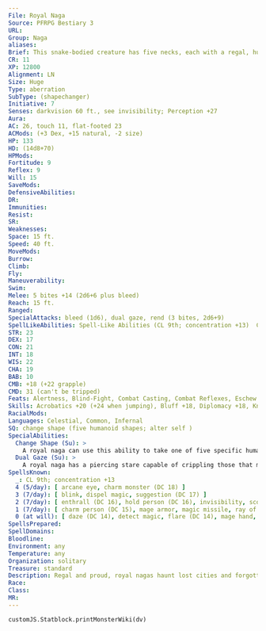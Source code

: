 ```yaml
---
File: Royal Naga
Source: PFRPG Bestiary 3
URL: 
Group: Naga
aliases: 
Brief: This snake-bodied creature has five necks, each with a regal, humanoid face in a cobralike hood.
CR: 11
XP: 12800
Alignment: LN
Size: Huge
Type: aberration
SubType: (shapechanger)
Initiative: 7
Senses: darkvision 60 ft., see invisibility; Perception +27
Aura: 
AC: 26, touch 11, flat-footed 23
ACMods: (+3 Dex, +15 natural, -2 size)
HP: 133
HD: (14d8+70)
HPMods: 
Fortitude: 9
Reflex: 9
Will: 15
SaveMods: 
DefensiveAbilities: 
DR: 
Immunities: 
Resist: 
SR: 
Weaknesses: 
Space: 15 ft.
Speed: 40 ft.
MoveMods: 
Burrow: 
Climb: 
Fly: 
Maneuverability: 
Swim: 
Melee: 5 bites +14 (2d6+6 plus bleed)
Reach: 15 ft.
Ranged: 
SpecialAttacks: bleed (1d6), dual gaze, rend (3 bites, 2d6+9)
SpellLikeAbilities: Spell-Like Abilities (CL 9th; concentration +13)  Constant-see invisibility
STR: 23
DEX: 17
CON: 21
INT: 18
WIS: 22
CHA: 19
BAB: 10
CMB: +18 (+22 grapple)
CMD: 31 (can't be tripped)
Feats: Alertness, Blind-Fight, Combat Casting, Combat Reflexes, Eschew MaterialsB, Improved Initiative, Lightning Reflexes, Stand Still
Skills: Acrobatics +20 (+24 when jumping), Bluff +18, Diplomacy +18, Knowledge (arcana) +18, Knowledge (history) +11, Knowledge (nobility) +11, Perception +27, Sense Motive +24, Stealth +12
RacialMods: 
Languages: Celestial, Common, Infernal
SQ: change shape (five humanoid shapes; alter self )
SpecialAbilities:
  Change Shape (Su): >
    A royal naga can use this ability to take one of five specific humanoid forms. Each of these forms has a unique appearance (such as a female dwarf with red hair, an elderly male human, and so on) and the naga can only use this ability to assume these five forms. The naga can still use its dual gaze in humanoid form.
  Dual Gaze (Su): >
    A royal naga has a piercing stare capable of crippling those that meet its gazes. The creature has two gaze attacks and can switch between them as a move action. One gaze causes those that succumb to it to become permanently blinded, while the other causes those that succumb to be permanently deafened. A DC 21 Fortitude save negates the effects of either gaze; otherwise, the effects are permanent until cured. Royal nagas generally prefer to keep their deafening gaze active, switching to the blindness gaze once combat begins and some of their foes have already been deafened, since those who are blinded can no longer be harmed by gaze attacks. The save DC is Charisma-based.  Spells A royal naga casts spells as a 9th-level sorcerer.
SpellsKnown:
  _: CL 9th; concentration +13
  4 (5/day): [ arcane eye, charm monster (DC 18) ]
  3 (7/day): [ blink, dispel magic, suggestion (DC 17) ]
  2 (7/day): [ enthrall (DC 16), hold person (DC 16), invisibility, scorching ray ]
  1 (7/day): [ charm person (DC 15), mage armor, magic missile, ray of enfeeblement (DC 15), shield ]
  0 (at will): [ daze (DC 14), detect magic, flare (DC 14), mage hand, message, open/close, read magic, touch of fatigue ]
SpellsPrepared: 
SpellDomains: 
Bloodline: 
Environment: any
Temperature: any
Organization: solitary
Treasure: standard
Description: Regal and proud, royal nagas haunt lost cities and forgotten kingdoms, guarding ancient treasures for their own inscrutable reasons. A royal naga's five faces are sharp and fierce, taking on a terrifying countenance when it becomes angered. Bespeaking their innate pride and vanity, royal nagas adorn their serpentine hoods and faces with elaborate and valuable piercings, crowns, or other precious accessories. Royal nagas are 18 feet long, and often weigh more than 750 pounds.  Royal nagas tend to be stern in nature and commanding in speech. Although naturally sociable, they are distrustful of strangers and seem to have great difficulty speaking to other creatures as equals.
Race: 
Class: 
MR: 
---
```

```dataviewjs
customJS.Statblock.printMonsterWiki(dv)
```
